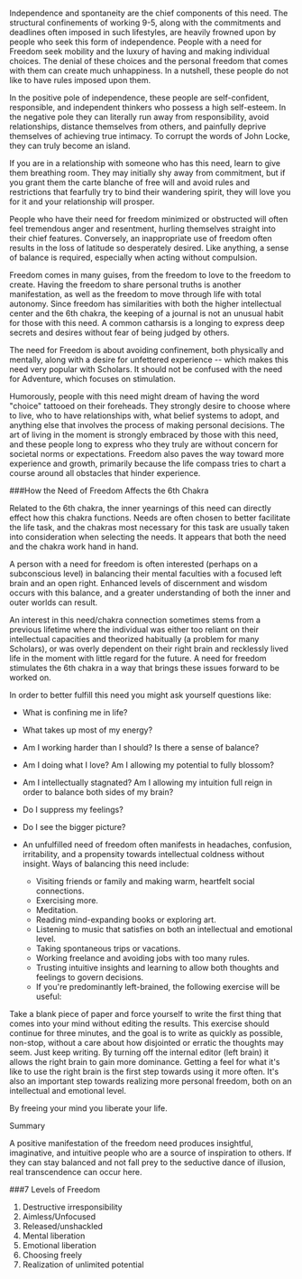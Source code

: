 Independence and spontaneity are the chief components of this need.  The structural confinements of working 9-5, along with the commitments and deadlines often imposed in such lifestyles, are heavily frowned upon by people who seek this form of independence.  People with a need for Freedom seek mobility and the luxury of having and making individual choices.  The denial of these choices and the personal freedom that comes with them can create much unhappiness.  In a nutshell, these people do not like to have rules imposed upon them.  

In the positive pole of independence, these people are self-confident, responsible, and independent thinkers who possess a high self-esteem.  In the negative pole they can literally run away from responsibility, avoid relationships, distance themselves from others, and painfully deprive themselves of achieving true intimacy. To corrupt the words of John Locke, they can truly become an island.

If you are in a relationship with someone who has this need, learn to give them breathing room.  They may initially shy away from commitment, but if you grant them the carte blanche of free will and avoid rules and restrictions that fearfully try to bind their wandering spirit, they will love you for it and your relationship will prosper. 

People who have their need for freedom minimized or obstructed will often feel tremendous anger and resentment, hurling themselves straight into their chief features. Conversely, an inappropriate use of freedom often results in the loss of latitude so desperately desired. Like anything, a sense of balance is required, especially when acting without compulsion.

Freedom comes in many guises, from the freedom to love to the freedom to create. Having the freedom to share personal truths is another manifestation, as well as the freedom to move through life with total autonomy. Since freedom has similarities with both the higher intellectual center and the 6th chakra, the keeping of a journal is not an unusual habit for those with this need. A common catharsis is a longing to express deep secrets and desires without fear of being judged by others.

The need for Freedom is about avoiding confinement, both physically and mentally, along with a desire for unfettered experience -- which makes this need very popular with Scholars. It should not be confused with the need for Adventure, which focuses on stimulation.

Humorously, people with this need might dream of having the word "choice" tattooed on their foreheads. They strongly desire to choose where to live, who to have relationships with, what belief systems to adopt, and anything else that involves the process of making personal decisions. The art of living in the moment is strongly embraced by those with this need, and these people long to express who they truly are without concern for societal norms or expectations.  Freedom also paves the way toward more experience and growth, primarily because the life compass tries to chart a course around all obstacles that hinder experience.  

###How the Need of Freedom Affects the 6th Chakra

Related to the 6th chakra, the inner yearnings of this need can directly effect how this chakra functions.  Needs are often chosen to better facilitate the life task, and the chakras most necessary for this task are usually taken into consideration when selecting the needs.  It appears that both the need and the chakra work hand in hand.  

A person with a need for freedom is often interested (perhaps on a subconscious level) in balancing their mental faculties with a focused left brain and an open right.  Enhanced levels of discernment and wisdom occurs with this balance, and a greater understanding of both the inner and outer worlds can result.

An interest in this need/chakra connection sometimes stems from a previous lifetime where the individual was either too reliant on their intellectual capacities and theorized habitually (a problem for many Scholars), or was overly dependent on their right brain and recklessly lived life in the moment with little regard for the future. A need for freedom stimulates the 6th chakra in a way that brings these issues forward to be worked on. 

In order to better fulfill this need you might ask yourself questions like:

- What is confining me in life?
- What takes up most of my energy? 
- Am I working harder than I should? Is there a sense of balance?
- Am I doing what I love? Am I allowing my potential to fully blossom?
- Am I intellectually stagnated? Am I allowing my intuition full reign in order to balance both sides of my brain?
- Do I suppress my feelings?
- Do I see the bigger picture?
- An unfulfilled need of freedom often manifests in headaches, confusion, irritability, and a propensity towards intellectual coldness without insight. Ways of balancing this need include: 

    - Visiting friends or family and making warm, heartfelt social connections. 
    - Exercising more. 
    - Meditation. 
    - Reading mind-expanding books or exploring art. 
    - Listening to music that satisfies on both an intellectual and emotional level. 
    - Taking spontaneous trips or vacations. 
    - Working freelance and avoiding jobs with too many rules.
    - Trusting intuitive insights and learning to allow both thoughts and feelings to govern decisions. 
    - If you're predominantly left-brained, the following exercise will be useful:

Take a blank piece of paper and force yourself to write the first thing that comes into your mind without editing the results. This exercise should continue for three minutes, and the goal is to write as quickly as possible, non-stop, without a care about how disjointed or erratic the thoughts may seem.  Just keep writing. By turning off the internal editor (left brain) it allows the right brain to gain more dominance. Getting a feel for what it's like to use the right brain is the first step towards using it more often. It's also an important step towards realizing more personal freedom, both on an intellectual and emotional level. 

By freeing your mind you liberate your life.

Summary

A positive manifestation of the freedom need produces insightful, imaginative, and intuitive people who are a source of inspiration to others. If they can stay balanced and not fall prey to the seductive dance of illusion, real transcendence can occur here.


###7 Levels of Freedom

1. Destructive irresponsibility
2. Aimless/Unfocused
3. Released/unshackled
4. Mental liberation
5. Emotional liberation
6. Choosing freely
7. Realization of unlimited potential